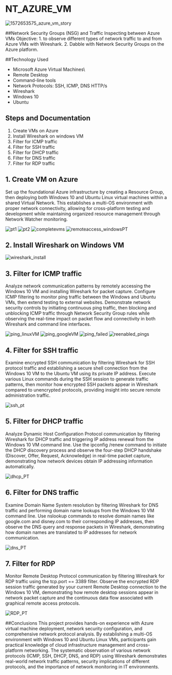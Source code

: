 # NT_AZURE_VM
![1572653575_azure_vm_story](https://github.com/user-attachments/assets/321e4b92-8920-43b3-94f0-470380f75d7b)

##Network Security Groups (NSG) and Traffic Inspecting between Azure VMs
Objective: 1. to observe different types of network traffic to and from Azure VMs with Wireshark. 2. Dabble with Network Security Groups on the Azure platform. 

##Technology Used
- Microsoft Azure Virtual Machines\
- Remote Desktop
- Command-line tools
- Network Protocols: SSH, ICMP, DNS HTTP/s
- Wireshark
- Windows 10
- Ubuntu

## Steps and Documentation
1. Create VMs on Azure
2. Install Wireshark on windows VM
3. Filter for ICMP traffic
4. Filter for SSH traffic
5. Filter for DHCP traffic
6. Filter for DNS traffic
7. Filter for RDP traffic

## 1. Create VM on Azure
Set up the foundational Azure infrastructure by creating a Resource Group, then deploying both Windows 10 and Ubuntu Linux virtual machines within a shared Virtual Network. This establishes a multi-OS environment with proper network connectivity, allowing for cross-platform testing and development while maintaining organized resource management through Network Watcher monitoring.

![pt1](https://github.com/user-attachments/assets/9f7428d3-3f4c-40c0-9b3a-84b42bda25d3)
![pt2](https://github.com/user-attachments/assets/3d95e468-de5f-463a-a06f-7c3b3d40f571)
![completevms](https://github.com/user-attachments/assets/62714510-b375-43f2-bcd4-549793e6263d)
![remoteaccess_windowsPT](https://github.com/user-attachments/assets/1901f4ce-f297-46e8-929d-5c0c2aa95032)

## 2. Install Wireshark on Windows VM
![wireshark_install](https://github.com/user-attachments/assets/28c74da1-5ff9-4188-9c8f-7a3c1fc9233b)

## 3. Filter for ICMP traffic
Analyze network communication patterns by remotely accessing the Windows 10 VM and installing Wireshark for packet capture. Configure ICMP filtering to monitor ping traffic between the Windows and Ubuntu VMs, then extend testing to external websites. Demonstrate network security controls by initiating continuous ping traffic, then blocking and unblocking ICMP traffic through Network Security Group rules while observing the real-time impact on packet flow and connectivity in both Wireshark and command line interfaces.

![ping_linuxVM](https://github.com/user-attachments/assets/5c9e8681-612b-4ea9-8d85-2ea2826ec8d3)
![ping_googleVM](https://github.com/user-attachments/assets/d1e7c9d6-45b6-4c59-acc7-c5b87e12fd14)
![ping_failed](https://github.com/user-attachments/assets/5283d217-a10b-48b1-8ebe-d1995432c264)
![reenabled_pings](https://github.com/user-attachments/assets/e06ace86-404e-4c96-98f2-a01dfe435ed9)

## 4. Filter for SSH traffic
Examine encrypted SSH communication by filtering Wireshark for SSH protocol traffic and establishing a secure shell connection from the Windows 10 VM to the Ubuntu VM using its private IP address. Execute various Linux commands during the SSH session to generate traffic patterns, then monitor how encrypted SSH packets appear in Wireshark compared to unencrypted protocols, providing insight into secure remote administration traffic.

![ssh_pt](https://github.com/user-attachments/assets/2301813e-c3ef-43ff-bd33-faa6c722fbe5)

## 5. Filter for DHCP traffic
Analyze Dynamic Host Configuration Protocol communication by filtering Wireshark for DHCP traffic and triggering IP address renewal from the Windows 10 VM command line. Use the ipconfig /renew command to initiate the DHCP discovery process and observe the four-step DHCP handshake (Discover, Offer, Request, Acknowledge) in real-time packet capture, demonstrating how network devices obtain IP addressing information automatically.

![dhcp_PT](https://github.com/user-attachments/assets/48611d00-55f9-4f72-b945-e4c5765a24ac)

## 6. Filter for DNS traffic
Examine Domain Name System resolution by filtering Wireshark for DNS traffic and performing domain name lookups from the Windows 10 VM command line. Use nslookup commands to resolve domain names like google.com and disney.com to their corresponding IP addresses, then observe the DNS query and response packets in Wireshark, demonstrating how domain names are translated to IP addresses for network communication.

![dns_PT](https://github.com/user-attachments/assets/41d0ecda-e89e-45f4-8f1d-47031d202138)

## 7. Filter for RDP
Monitor Remote Desktop Protocol communication by filtering Wireshark for RDP traffic using the tcp.port == 3389 filter. Observe the encrypted RDP session traffic generated by your current Remote Desktop connection to the Windows 10 VM, demonstrating how remote desktop sessions appear in network packet capture and the continuous data flow associated with graphical remote access protocols.

![RDP_PT](https://github.com/user-attachments/assets/de20270e-9985-44e8-9d27-b32456efccee)

##Conclusions
This project provides hands-on experience with Azure virtual machine deployment, network security configuration, and comprehensive network protocol analysis. By establishing a multi-OS environment with Windows 10 and Ubuntu Linux VMs, participants gain practical knowledge of cloud infrastructure management and cross-platform networking. The systematic observation of various network protocols (ICMP, SSH, DHCP, DNS, and RDP) using Wireshark demonstrates real-world network traffic patterns, security implications of different protocols, and the importance of network monitoring in IT environments. 








